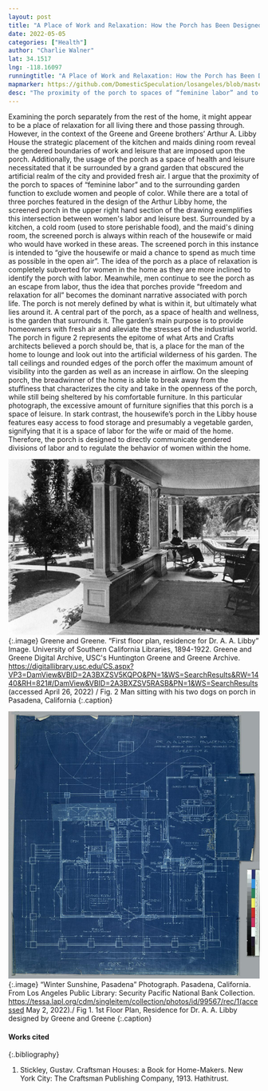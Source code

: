 ```yaml
---
layout: post
title: "A Place of Work and Relaxation: How the Porch has Been Designed to Enforce Gendered Divisions of Labor and Leisure"
date: 2022-05-05
categories: ["Health"]
author: "Charlie Walner"
lat: 34.1517
lng: -118.16097
runningtitle: "A Place of Work and Relaxation: How the Porch has Been Designed to Enforce Gendered Divisions of Labor and Leisure"
mapmarker: https://github.com/DomesticSpeculation/losangeles/blob/master/assets/leaflet/img/babykanga_phase1_image1.jpg
desc: "The proximity of the porch to spaces of “feminine labor” and to the surrounding garden function to exclude women and people of color"
---
```

  Examining the porch separately from the rest of the home, it might appear to be a place of relaxation for all living there and those passing through. However, in the context of the Greene and Greene brothers’ Arthur A. Libby House the strategic placement of the kitchen and maids dining room reveal the gendered boundaries of work and leisure that are imposed upon the porch. Additionally, the usage of the porch as a space of health and leisure necessitated that it be surrounded by a grand garden that obscured the artificial realm of the city and provided fresh air. I argue that the proximity of the porch to spaces of “feminine labor” and to the surrounding garden function to exclude women and people of color.
	While there are a total of three porches featured in the design of the Arthur Libby home, the screened porch in the upper right hand section of the drawing exemplifies this intersection between women's labor and leisure best. Surrounded by a kitchen, a cold room (used to store perishable food), and the maid's dining room, the screened porch is always within reach of the housewife or maid who would have worked in these areas. The screened porch in this instance is intended to “give the housewife or maid a chance to spend as much time as possible in the open air”. The idea of the porch as a place of relaxation is completely subverted for women in the home as they are more inclined to identify the porch with labor. Meanwhile, men continue to see the porch as an escape from labor, thus the idea that porches provide “freedom and relaxation for all” becomes the dominant narrative associated with porch life. 
	The porch is not merely defined by what is within it, but ultimately what lies around it. A central part of the porch, as a space of health and wellness, is the garden that surrounds it. The garden’s main purpose is to provide homeowners with fresh air and alleviate the stresses of the industrial world. The porch in figure 2 represents the epitome of what Arts and Crafts architects believed a porch should be, that is, a place for the man of the home to lounge and look out into the artificial wilderness of his garden. The tall ceilings and rounded edges of the porch offer the maximum amount of visibility into the garden as well as an increase in airflow. On the sleeping porch, the breadwinner of the home is able to break away from the stuffiness that characterizes the city and take in the openness of the porch, while still being sheltered by his comfortable furniture. In this particular photograph, the excessive amount of furniture signifies that this porch is a space of leisure. In stark contrast, the housewife’s porch in the Libby house features easy access to food storage and presumably a vegetable garden, signifying that it is a space of labor for the wife or maid of the home. Therefore, the porch is designed to directly communicate gendered divisions of labor and to regulate the behavior of women within the home.

![Man sitting on porch Pasadena, CA](images/porch_phase1_image1.jpg)
  {:.image} 
Greene and Greene. “First floor plan, residence for Dr. A. A. Libby” Image. University of Southern California Libraries, 1894-1922. Greene and Greene Digital Archive, USC's Huntington Greene and Greene Archive. https://digitallibrary.usc.edu/CS.aspx?VP3=DamView&VBID=2A3BXZSV5KQPO&PN=1&WS=SearchResults&RW=1440&RH=821#/DamView&VBID=2A3BXZSV5RASB&PN=1&WS=SearchResults (accessed April 26, 2022) / Fig. 2 Man sitting with his two dogs on porch in Pasadena, California
  {:.caption} 

![First Floor Plan for Dr. Arthur A. Libby House](images/porch_phase1_image2.jpg)
   {:.image} 
“Winter Sunshine, Pasadena” Photograph. Pasadena, California. From Los Angeles Public Library: Security Pacific National Bank Collection. https://tessa.lapl.org/cdm/singleitem/collection/photos/id/99567/rec/1(accessed May 2, 2022)./ Fig 1. 1st Floor Plan, Residence for Dr. A. A. Libby designed by Greene and Greene
   {:.caption} 

#### Works cited

{:.bibliography}
1. Stickley, Gustav. Craftsman Houses: a Book for Home-Makers. New York City: The Craftsman Publishing Company, 1913. Hathitrust. 
